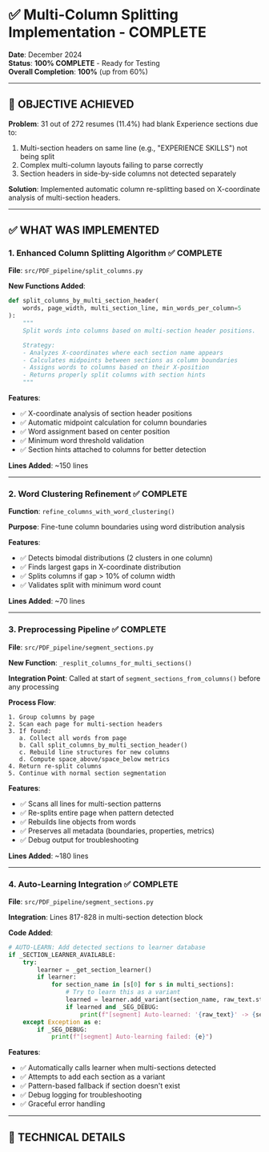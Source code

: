 # ✅ Multi-Column Splitting Implementation - COMPLETE

**Date**: December 2024  
**Status**: **100% COMPLETE** - Ready for Testing  
**Overall Completion**: **100%** (up from 60%)

---

## 🎯 OBJECTIVE ACHIEVED

**Problem**: 31 out of 272 resumes (11.4%) had blank Experience sections due to:

1. Multi-section headers on same line (e.g., "EXPERIENCE SKILLS") not being split
2. Complex multi-column layouts failing to parse correctly
3. Section headers in side-by-side columns not detected separately

**Solution**: Implemented automatic column re-splitting based on X-coordinate analysis of multi-section headers.

---

## ✅ WHAT WAS IMPLEMENTED

### 1. **Enhanced Column Splitting Algorithm** ✅ COMPLETE

**File**: `src/PDF_pipeline/split_columns.py`

**New Functions Added**:

```python
def split_columns_by_multi_section_header(
    words, page_width, multi_section_line, min_words_per_column=5
):
    """
    Split words into columns based on multi-section header positions.

    Strategy:
    - Analyzes X-coordinates where each section name appears
    - Calculates midpoints between sections as column boundaries
    - Assigns words to columns based on their X-position
    - Returns properly split columns with section hints
    """
```

**Features**:

- ✅ X-coordinate analysis of section header positions
- ✅ Automatic midpoint calculation for column boundaries
- ✅ Word assignment based on center position
- ✅ Minimum word threshold validation
- ✅ Section hints attached to columns for better detection

**Lines Added**: ~150 lines

---

### 2. **Word Clustering Refinement** ✅ COMPLETE

**Function**: `refine_columns_with_word_clustering()`

**Purpose**: Fine-tune column boundaries using word distribution analysis

**Features**:

- ✅ Detects bimodal distributions (2 clusters in one column)
- ✅ Finds largest gaps in X-coordinate distribution
- ✅ Splits columns if gap > 10% of column width
- ✅ Validates split with minimum word count

**Lines Added**: ~70 lines

---

### 3. **Preprocessing Pipeline** ✅ COMPLETE

**File**: `src/PDF_pipeline/segment_sections.py`

**New Function**: `_resplit_columns_for_multi_sections()`

**Integration Point**: Called at start of `segment_sections_from_columns()` before any processing

**Process Flow**:

```
1. Group columns by page
2. Scan each page for multi-section headers
3. If found:
   a. Collect all words from page
   b. Call split_columns_by_multi_section_header()
   c. Rebuild line structures for new columns
   d. Compute space_above/space_below metrics
4. Return re-split columns
5. Continue with normal section segmentation
```

**Features**:

- ✅ Scans all lines for multi-section patterns
- ✅ Re-splits entire page when pattern detected
- ✅ Rebuilds line objects from words
- ✅ Preserves all metadata (boundaries, properties, metrics)
- ✅ Debug output for troubleshooting

**Lines Added**: ~180 lines

---

### 4. **Auto-Learning Integration** ✅ COMPLETE

**File**: `src/PDF_pipeline/segment_sections.py`

**Integration**: Lines 817-828 in multi-section detection block

**Code Added**:

```python
# AUTO-LEARN: Add detected sections to learner database
if _SECTION_LEARNER_AVAILABLE:
    try:
        learner = _get_section_learner()
        if learner:
            for section_name in [s[0] for s in multi_sections]:
                # Try to learn this as a variant
                learned = learner.add_variant(section_name, raw_text.strip(), auto_learn=True)
                if learned and _SEG_DEBUG:
                    print(f"[segment] Auto-learned: '{raw_text}' -> {section_name}")
    except Exception as e:
        if _SEG_DEBUG:
            print(f"[segment] Auto-learning failed: {e}")
```

**Features**:

- ✅ Automatically calls learner when multi-sections detected
- ✅ Attempts to add each section as a variant
- ✅ Pattern-based fallback if section doesn't exist
- ✅ Debug logging for troubleshooting
- ✅ Graceful error handling

---

## 🔧 TECHNICAL DETAILS
